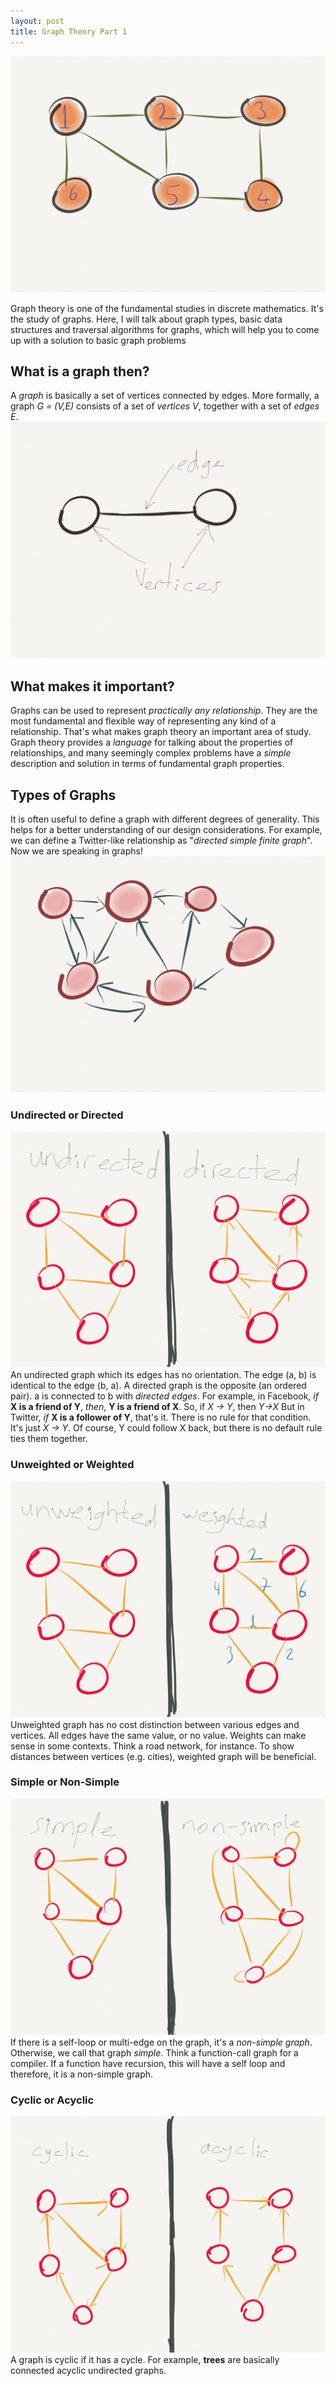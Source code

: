 ```yaml
---
layout: post
title: Graph Theory Part 1
---
```

![](/public/img/g1/title.PNG "a graph")

Graph theory is one of the fundamental studies in discrete mathematics. It's the study of graphs. Here, I will talk about graph types, basic data structures and traversal algorithms for graphs, which will help you to come up with a solution to basic graph problems

## What is a graph then?
A *graph* is basically a set of vertices connected by edges. More formally, a graph *G = (V,E)* consists of a set of *vertices V*, together with a set of *edges E*.
![](/public/img/g1/v_e.PNG "vertex and edge")

## What makes it important?
Graphs can be used to represent *practically any relationship*. They are the most fundamental and flexible way of representing any kind of a relationship. That's what makes graph theory an important area of study.
Graph theory provides a *language* for talking about the properties of relationships, and many seemingly complex problems have a *simple* description and solution in terms of fundamental graph properties.

## Types of Graphs
It is often useful to define a graph with different degrees of generality. This helps for a better understanding of our design considerations. For example, we can define a Twitter-like relationship as "*directed simple finite graph*". Now we are speaking in graphs!
![](/public/img/g1/twttr.PNG "twitter: directed simple finite graph")

### Undirected or Directed
![](/public/img/g1/undirected_directed.PNG "undirected vs. directed")
An undirected graph which its edges has no orientation. The edge (a, b) is identical to the edge (b, a).
A directed graph is the opposite (an ordered pair). a is connected to b with *directed edges*.
For example, in Facebook, *if* **X is a friend of Y**, *then*, **Y is a friend of X**. So, if *X -> Y*, then *Y->X*
But in Twitter, *if* **X is a follower of Y**, that's it. There is no rule for that condition. It's just *X -> Y*. Of course, Y could follow X back, but there is no default rule ties them together.

### Unweighted or Weighted
![](/public/img/g1/unw_w.PNG "weighted vs. unweighted")
Unweighted graph has no cost distinction between various edges and vertices. All edges have the same value, or no value.
Weights can make sense in some contexts. Think a road network, for instance. To show distances between vertices (e.g. cities), weighted graph will be beneficial.

### Simple or Non-Simple
![](/public/img/g1/simple_nonsimple.PNG "simple vs. nonsimple")
If there is a self-loop or multi-edge on the graph, it's a _non-simple graph_.
Otherwise, we call that graph _simple_.
Think a function-call graph for a compiler. If a function have recursion, this will have a self loop and therefore, it is a non-simple graph.

### Cyclic or Acyclic
![](/public/img/g1/cyclic_acyclic.PNG "cyclic vs. acyclic")
A graph is cyclic if it has a cycle. For example, __trees__ are basically connected acyclic undirected graphs.

